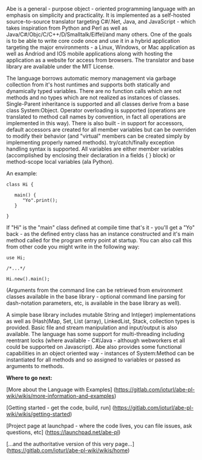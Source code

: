Abe is a general - purpose object - oriented programming language with an emphasis on simplicity and practicality.  It is implemented as a self-hosted source-to-source translator targeting C#/.Net, Java, and JavaScript - which takes inspiration from Python and Perl as well as Java/C#/Objc/C/C++/D/Smalltalk/Eiffel/and many others.  One of the goals is to be able to write core code once and use it in a hybrid application targeting the major environments - a Linux, Windows, or Mac application as well as Andriod and IOS mobile applications along with hosting the application as a website for access from browsers.  The translator and base library are available under the MIT License.

The language borrows automatic memory management via garbage collection from it's host runtimes and supports both statically and dynamically typed variables.  There are no function calls which are not methods and no types which are not realized as instances of classes.  Single-Parent inheritance is supported and all classes derive from a base class System:Object.  Operator overloading is supported (operations are translated to method call names by convention, in fact all operations are implemented in this way).  There is also built - in support for accessors, default accessors are created for all member variables but can be overriden to modify their behavior (and "virtual" members can be created simply by implementing properly named methods).  try/catch/finally exception handling syntax is supported.  All variables are either member variables (accomplished by enclosing their declaration in a fields { } block) or method-scope local variables (ala Python).  

An example: 

```
class Hi {

   main() {
      "Yo".print();
   }

}
```


If "Hi" is the "main" class defined at compile time that's it - you'll get a "Yo" back - as the defined entry class has an instance constructed and it's main method called for the program entry point at startup.  You can also call this from other code you might write in the following way:

```
use Hi;

/*...*/

Hi.new().main();
```

(Arguments from the command line can be retrieved from environment classes available in the base library - optional command line parsing for dash-notation parameters, etc, is available in the base library as well).

A simple base library includes mutable String and Int(eger) implementations as well as (Hash)Map, Set, List (array), LinkedList, Stack, collection types is provided.  Basic file and stream manipulation and input/output is also available.  The language has some support for multi-threading including reentrant locks (where available - C#/Java - although webworkers et all could be supported on Javascript).  Abe also provides some functional capabilities in an object oriented way - instances of System:Method can be instantiated for all methods and so assigned to variables or passed as arguments to methods.  

**Where to go next:**

[More about the Language with Examples] (https://gitlab.com/ioturl/abe-pl-wiki/wikis/more-information-and-examples)

[Getting started - get the code, build, run] (https://gitlab.com/ioturl/abe-pl-wiki/wikis/getting-started)

[Project page at launchpad - where the code lives, you can file issues, ask questions, etc] (https://launchpad.net/abe-pl) 

[...and the authoritative version of this very page...] (https://gitlab.com/ioturl/abe-pl-wiki/wikis/home)
